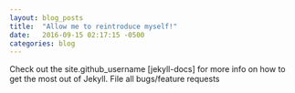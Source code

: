 ```yaml
---
layout: blog_posts
title:  "Allow me to reintroduce myself!"
date:   2016-09-15 02:17:15 -0500
categories: blog
---
```


Check out the site.github_username [jekyll-docs] for more info on how to get the most out of Jekyll. File all bugs/feature requests 

